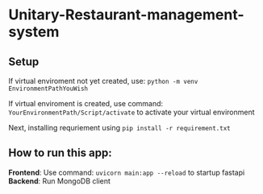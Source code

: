 # Unitary-Restaurant-management-system

## Setup
If virtual enviroment not yet created, use: ```python -m venv EnvironmentPathYouWish```

If virtual enviroment is created, use command: ```YourEnvironmentPath/Script/activate``` to activate your virtual environment

Next, installing requriement using ```pip install -r requirement.txt```
## How to run this app:
**Frontend**:
Use command:   ```uvicorn main:app --reload``` to startup fastapi
**Backend**:
Run MongoDB client